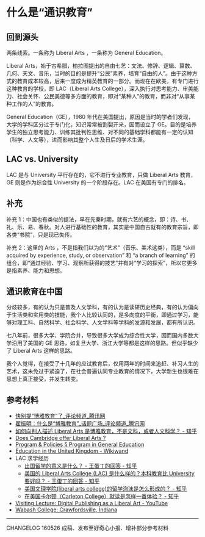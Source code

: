 # 什么是“通识教育”

## 回到源头

两条线索。一条称为 Liberal Arts ，一条称为 General Education。

Liberal Arts，始于古希腊，柏拉图提出的自由七艺：文法、修辞、逻辑、算数、几何、天文、音乐，当时的目的是提升“公民”素养，培育“自由的人”。由于这种方式的教育成本较高，后来一度成为精英教育的一部分。而现在在欧美，有专门进行这种教育的学校，即 LAC（Liberal Arts College），深入执行对思考能力、审美能力、社会关怀、公民美德等多方面的教育，即对“某种人”的教育，而非对“从事某种工作的人”的教育。

General Education（GE），1980 年代在美国提出，原因是当时的学者们发现，大学的学科区分过于专门化，知识常常被割裂开来，因而设立了 GE。目的是培养学生的独立思考能力、训练其批判性思维、对不同的基础学科都能有一定的认知（科学、人文等），进而影响其整个人生及日后的学术生涯。

## LAC vs. University

LAC 是与 University 平行存在的，它不进行专业教育，只做 Liberal Arts 教育，GE 则是作为综合性 University 的一个阶段存在。LAC 在美国有专门的排名。

## 补充

补充 1：中国也有类似的提法，早在先秦时期，就有六艺的概念，即：诗、书、礼、乐、易、春秋。对人进行基础性的教育，其实是中国自古就有的教育宗旨，即各类“书院”，只是现已失传。

补充 2：这里的 Arts ，不是指我们以为的“艺术”（音乐、美术这类），而是 “skill acquired by experience, study, or observation” 和 “a branch of learning” 的组合，即“通过经验、学习、观察所获得的技艺”并有对“学习的探索”，所以它更多是指素养、能力和思想。

## 通识教育在中国

分歧较多，有的认为只是普及人文学科，有的认为是读研历史经典，有的认为偏向于生活类和实用类的技能，我个人比较认同的，是多向度的平衡，即通过学习，能够对理工科、自然科学、社会科学、人文学科等学科的发源和发展，都有所认识。

七八年前，很多大学、学院合并，导致很多大学成为综合性大学，因而国内多数大学沿用了美国的 GE 思路，如复旦大学、浙江大学等都是这样的思路。但似乎缺少了 Liberal Arts 这样的思路。

我个人觉得，在接受了十几年的应试教育后，仅用两年的时间来追赶、补习人生的艺术，这未免过于紧迫了，在社会普遍认同专业教育的情况下，大学新生也很难在思想上真正接受，并发生转变。

## 参考材料

- [快别提“博雅教育”了_评论频道_腾讯网](http://view.news.qq.com/zt/2009/boya/index.htm)
- [翟振明：什么是“博雅教育”_话题广场_评论频道_腾讯网](http://view.qq.com/a/20091009/000032.htm)
- [如何向别人描述 Liberal Arts 是博雅教育，不是文科，或者人文科学？ - 知乎](https://www.zhihu.com/question/23643501)
- [Does Cambridge offer Liberal Arts ?](http://talk.collegeconfidential.com/college-search-selection/778572-does-cambridge-offer-liberal-arts.html)
- [Program & Policies § Program in General Education](http://www.generaleducation.fas.harvard.edu/icb/icb.do?keyword=k37826&tabgroupid=icb.tabgroup87208)
- [Education in the United Kingdom - Wikiwand](https://www.wikiwand.com/en/Education_in_the_United_Kingdom)
- LAC 求学经历
  - [出国留学的意义是什么？ - 王蛋丁的回答 - 知乎](https://www.zhihu.com/question/20830287/answer/100628943)
  - [美国的 Liberal Arts College (LAC) 是什么样的？本科教育比 University 要好吗？ - 王蛋丁的回答 - 知乎](https://www.zhihu.com/question/21510127/answer/34923684)
  - [美国文理学院(liberal arts college)的留学泡沫是怎么形成的？ - 知乎](https://www.zhihu.com/question/25121853)
  - [在美国卡尔顿（Carleton College）就读是怎样一番体验？ - 知乎](https://www.zhihu.com/question/36309115)
- [Visiting Lecture: Digital Publishing as a Liberal Art - YouTube](https://www.youtube.com/watch?v=gvCQi2VsRBc&ab_channel=WabashCollege)
- [Wabash College: Crawfordsville, Indiana](http://www.wabash.edu/)

-----
CHANGELOG
160526 成稿、发布至好奇心小报、增补部分参考材料
